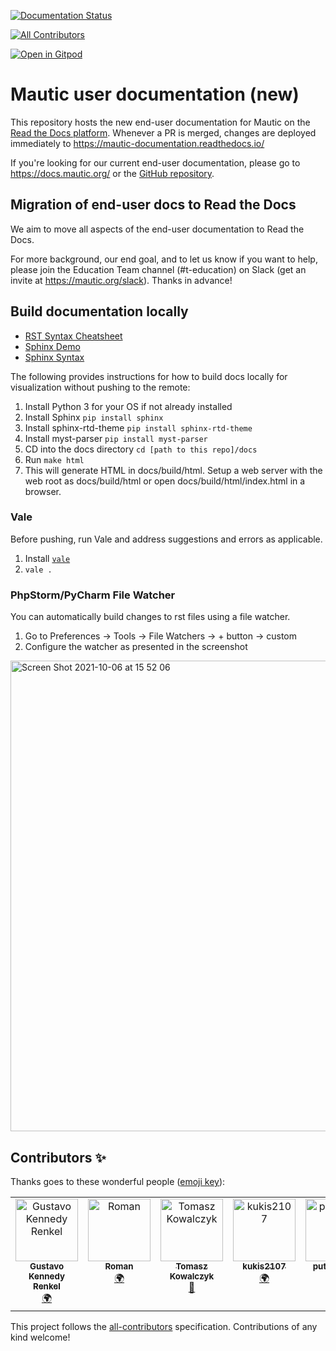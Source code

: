 [![Documentation Status][RTD badge URL]][RTD URL]
<!-- ALL-CONTRIBUTORS-BADGE:START - Do not remove or modify this section -->
[![All Contributors](https://img.shields.io/badge/all_contributors-6-orange.svg?style=flat-square)](#contributors-)
<!-- ALL-CONTRIBUTORS-BADGE:END -->

[![Open in Gitpod](https://gitpod.io/button/open-in-gitpod.svg)](https://gitpod.io/#https://github.com/mautic/user-documentation)

# Mautic user documentation (new)

This repository hosts the new end-user documentation for Mautic on the [Read the Docs platform][ReadTheDocs]. Whenever a PR is merged, changes are deployed immediately to https://mautic-documentation.readthedocs.io/

If you're looking for our current end-user documentation, please go to https://docs.mautic.org/ or the [GitHub repository][End user docs].

## Migration of end-user docs to Read the Docs

We aim to move all aspects of the end-user documentation to Read the Docs.

For more background, our end goal, and to let us know if you want to help, please join the Education Team channel (#t-education) on Slack (get an invite at https://mautic.org/slack). Thanks in advance!

## Build documentation locally

- [RST Syntax Cheatsheet][RST Cheatsheet]
- [Sphinx Demo][Sphinx Demo]
- [Sphinx Syntax][Sphinx Template]

The following provides instructions for how to build docs locally for visualization without pushing to the remote:

1. Install Python 3 for your OS if not already installed
2. Install Sphinx `pip install sphinx`
3. Install sphinx-rtd-theme `pip install sphinx-rtd-theme`
4. Install myst-parser `pip install myst-parser`
5. CD into the docs directory `cd [path to this repo]/docs`
6. Run `make html`
7. This will generate HTML in docs/build/html. Setup a web server with the web root as docs/build/html or open docs/build/html/index.html in a browser.
 
### Vale
Before pushing, run Vale and address suggestions and errors as applicable.
1. Install [`vale`][Vale] 
2. `vale .`

### PhpStorm/PyCharm File Watcher
You can automatically build changes to rst files using a file watcher. 
1. Go to Preferences -> Tools -> File Watchers -> + button -> custom
2. Configure the watcher as presented in the screenshot

<img width="753" alt="Screen Shot 2021-10-06 at 15 52 06" src="https://user-images.githubusercontent.com/63312/136281761-204861f9-340a-4e3e-8ce5-e0584236303c.png">


[ReadTheDocs]: <https://readthedocs.org>
[End user docs]: <https://github.com/mautic/mautic-documentation>
[RTD badge URL]: <https://readthedocs.org/projects/mautic-documentation/badge/?version=latest>
[RTD URL]: <https://mautic-documentation.readthedocs.io/en/latest/?badge=latest>
[RST Cheatsheet]: <https://github.com/ralsina/rst-cheatsheet/blob/master/rst-cheatsheet.rst>
[Sphinx Template]: <https://github.com/readthedocs/sphinx_rtd_theme/tree/master/docs/demo>
[Sphinx Demo]: <https://sphinx-rtd-theme.readthedocs.io/en/stable/demo/structure.html>
[Vale]: <https://docs.errata.ai/vale/install>
## Contributors ✨

Thanks goes to these wonderful people ([emoji key](https://allcontributors.org/docs/en/emoji-key)):

<!-- ALL-CONTRIBUTORS-LIST:START - Do not remove or modify this section -->
<!-- prettier-ignore-start -->
<!-- markdownlint-disable -->
<table>
  <tbody>
    <tr>
      <td align="center" valign="top" width="14.28%"><a href="http://overall.cloud"><img src="https://avatars.githubusercontent.com/u/98914036?v=4?s=100" width="100px;" alt="Gustavo Kennedy Renkel"/><br /><sub><b>Gustavo Kennedy Renkel</b></sub></a><br /><a href="#translation-gustavokennedy" title="Translation">🌍</a></td>
      <td align="center" valign="top" width="14.28%"><a href="http://www.youradman.com"><img src="https://avatars.githubusercontent.com/u/8171816?v=4?s=100" width="100px;" alt="Roman"/><br /><sub><b>Roman</b></sub></a><br /><a href="#translation-zaharovrd" title="Translation">🌍</a></td>
      <td align="center" valign="top" width="14.28%"><a href="http://adevo.pl"><img src="https://avatars.githubusercontent.com/u/39382654?v=4?s=100" width="100px;" alt="Tomasz Kowalczyk"/><br /><sub><b>Tomasz Kowalczyk</b></sub></a><br /><a href="https://github.com/mautic/user-documentation/commits?author=tomekkowalczyk" title="Documentation">📖</a></td>
      <td align="center" valign="top" width="14.28%"><a href="https://github.com/kukis2107"><img src="https://avatars.githubusercontent.com/u/60287846?v=4?s=100" width="100px;" alt="kukis2107"/><br /><sub><b>kukis2107</b></sub></a><br /><a href="#translation-kukis2107" title="Translation">🌍</a></td>
      <td align="center" valign="top" width="14.28%"><a href="https://github.com/putzwasser"><img src="https://avatars.githubusercontent.com/u/26040044?v=4?s=100" width="100px;" alt="putzwasser"/><br /><sub><b>putzwasser</b></sub></a><br /><a href="https://github.com/mautic/user-documentation/pulls?q=is%3Apr+reviewed-by%3Aputzwasser" title="Reviewed Pull Requests">👀</a></td>
      <td align="center" valign="top" width="14.28%"><a href="https://github.com/Moongazer"><img src="https://avatars.githubusercontent.com/u/1685510?v=4?s=100" width="100px;" alt="Moongazer"/><br /><sub><b>Moongazer</b></sub></a><br /><a href="https://github.com/mautic/user-documentation/commits?author=Moongazer" title="Documentation">📖</a></td>
    </tr>
  </tbody>
</table>

<!-- markdownlint-restore -->
<!-- prettier-ignore-end -->

<!-- ALL-CONTRIBUTORS-LIST:END -->

This project follows the [all-contributors](https://github.com/all-contributors/all-contributors) specification. Contributions of any kind welcome!
